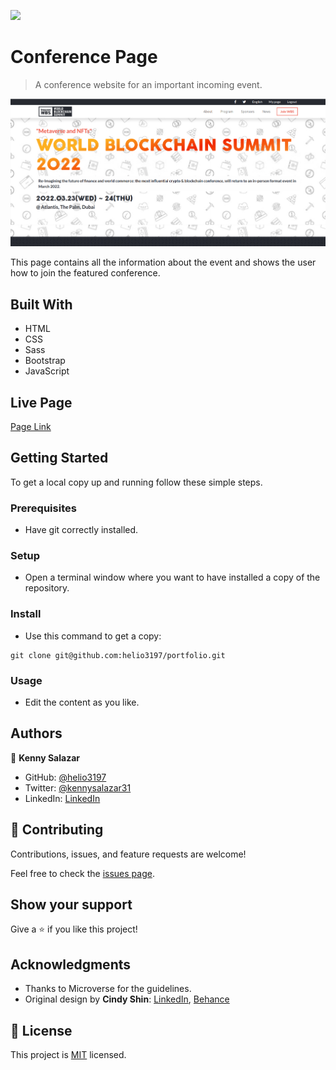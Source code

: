 ![](https://img.shields.io/badge/Microverse-blueviolet)

# Conference Page

> A conference website for an important incoming event.

![screenshot](./screenshot.png)

This page contains all the information about the event and shows the user how to join the featured conference.

## Built With

- HTML
- CSS
- Sass
- Bootstrap
- JavaScript

## Live Page

[Page Link](https://helio3197.github.io/conference-page)


## Getting Started

To get a local copy up and running follow these simple steps.

### Prerequisites

- Have git correctly installed.

### Setup

- Open a terminal window where you want to have installed a copy of the repository.

### Install

- Use this command to get a copy:
```
git clone git@github.com:helio3197/portfolio.git
```
### Usage

- Edit the content as you like.


## Authors

👤 **Kenny Salazar**

- GitHub: [@helio3197](https://github.com/helio3197)
- Twitter: [@kennysalazar31](https://twitter.com/kennysalazar31)
- LinkedIn: [LinkedIn](https://linkedin.com/in/kenny-salazar-1a1687110)

## 🤝 Contributing

Contributions, issues, and feature requests are welcome!

Feel free to check the [issues page](../../issues/).

## Show your support

Give a ⭐️ if you like this project!

## Acknowledgments

- Thanks to Microverse for the guidelines.
- Original design by **Cindy Shin**: [LinkedIn](https://www.linkedin.com/in/adagio07/), [Behance](https://www.behance.net/adagio07)


## 📝 License

This project is [MIT](./MIT.md) licensed.
